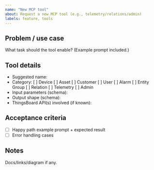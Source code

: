 ```yaml
---
name: "New MCP tool"
about: Request a new MCP tool (e.g., telemetry/relations/admin)
labels: feature, tools
---
```


## Problem / use case
What task should the tool enable? (Example prompt included.)

## Tool details
- Suggested name:
- Category: [ ] Device [ ] Asset [ ] Customer [ ] User [ ] Alarm [ ] Entity Group [ ] Relation [ ] Telemetry [ ] Admin
- Input parameters (schema):
- Output shape (schema):
- ThingsBoard API(s) involved (if known):

## Acceptance criteria
- [ ] Happy path example prompt + expected result
- [ ] Error handling cases

## Notes
Docs/links/diagram if any.